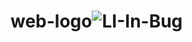 # web-logo![LI-In-Bug](https://github.com/user-attachments/assets/f844189b-91d4-4b9f-8b2c-e355db06054a)
